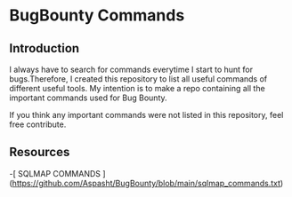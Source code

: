 # BugBounty Commands

## Introduction


I always have to search for commands everytime I start to hunt for bugs.Therefore, I created this repository to list all useful commands of different useful tools. My intention is to make a repo containing all the important commands used for Bug Bounty. 

If you think any important commands were not listed in this repository, feel free contribute. 

## Resources 

-[ SQLMAP COMMANDS ] 
(https://github.com/Aspasht/BugBounty/blob/main/sqlmap_commands.txt)
